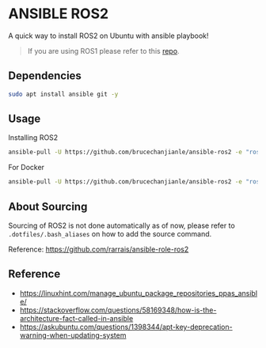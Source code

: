 # ANSIBLE ROS2

A quick way to install ROS2 on Ubuntu with ansible playbook!

> If you are using ROS1 please refer to this [repo](https://github.com/brucechanjianle/ansible-ros).

## Dependencies

```bash
sudo apt install ansible git -y
```

## Usage
Installing ROS2
```bash
ansible-pull -U https://github.com/brucechanjianle/ansible-ros2 -e "ros2_distribution=foxy" -K
```

For Docker
```bash
ansible-pull -U https://github.com/brucechanjianle/ansible-ros2 -e "ros2_distribution=foxy"
```

## About Sourcing
Sourcing of ROS2 is not done automatically as of now, please refer to `.dotfiles/.bash_aliases` on how to add the source command.

Reference: https://github.com/rarrais/ansible-role-ros2

## Reference

- https://linuxhint.com/manage_ubuntu_package_repositories_ppas_ansible/
- https://stackoverflow.com/questions/58169348/how-is-the-architecture-fact-called-in-ansible
- https://askubuntu.com/questions/1398344/apt-key-deprecation-warning-when-updating-system
